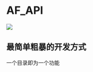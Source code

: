 # AF_API
![](https://api.anyfan.top/count/)

## 最简单粗暴的开发方式
一个目录即为一个功能

<!-- - 代码冗余 、Bug 多 -->
<!-- - 不稳定 、会跑路 -->
